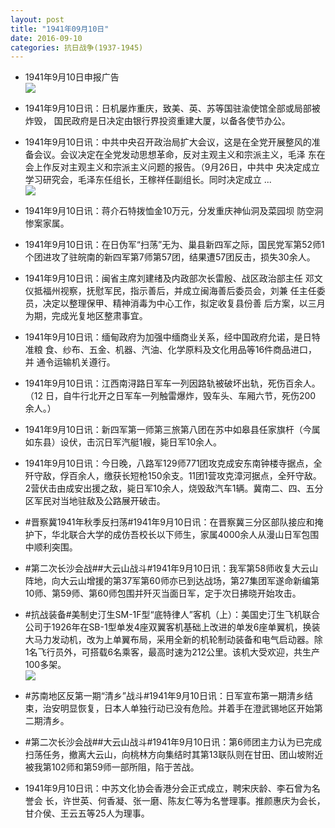 ```yaml
---
layout: post
title: "1941年09月10日"
date: 2016-09-10
categories: 抗日战争(1937-1945)
---
```


<meta name="referrer" content="no-referrer" />

- 1941年9月10日申报广告 <br/><img src="https://ww3.sinaimg.cn/large/aca367d8jw1f7ovwyui74j20ps0hnafc.jpg" />

- 1941年9月10日讯：日机屡炸重庆，致美、英、苏等国驻渝使馆全部或局部被炸毁， 国民政府是日决定由银行界投资重建大厦，以备各使节办公。 

- 1941年9月10日讯：中共中央召开政治局扩大会议，这是在全党开展整风的准备会议。会议决定在全党发动思想革命，反对主观主义和宗派主义，毛泽 东在会上作反对主观主义和宗派主义问题的报告。（9月26日，中共中 央决定成立学习研究会，毛泽东任组长，王稼祥任副组长。同时决定成立 ... <br/><img src="https://ww2.sinaimg.cn/large/aca367d8jw1f7osfwtwhsj20c8090t9v.jpg" />

- 1941年9月10日讯：蒋介石特拨恤金10万元，分发重庆神仙洞及菜园坝 防空洞惨案家属。 

- 1941年9月10日讯：在日伪军“扫荡”无为、巢县新四军之际，国民党军第52师1个团进攻了驻皖南的新四军第7师第57团，结果遭57团反击，损失30余人。 

- 1941年9月10日讯：闽省主席刘建绪及内政部次长雷殷、战区政治部主任 邓文仪抵福州视察，抚慰军民，指示善后，并成立闽海善后委员会，刘兼 任主任委员，决定以整理保甲、精神消毒为中心工作，拟定收复县份善 后方案，以三月为期，完成光复地区整肃事宜。 

- 1941年9月10日讯：缅甸政府为加强中缅商业关系，经中国政府允诺，是日特准粮 食、纱布、五金、机器、汽油、化学原料及文化用品等16件商品进口，并 通令运输机关遵行。 

- 1941年9月10日讯：江西南浔路日军车一列因路轨被破坏出轨，死伤百余人。（12 日，自牛行北开之日军车一列触雷爆炸，毁车头、车厢六节，死伤200 余人。） 

- 1941年9月10日讯：新四军第一师第三旅第八团在苏中如皋县任家旗杆（今属如东县）设伏，击沉日军汽艇1艘，毙日军10余人。 

- 1941年9月10日讯：今日晚，八路军129师771团攻克成安东南钟楼寺据点，全歼守敌，俘百余人，缴获长短枪150余支。11团1营攻克漳河据点，全歼守敌。2营伏击由成安出援之敌，毙日军10余人，烧毁敌汽车1辆。冀南二、四、五分区军民对当地驻敌及公路展开破击。 

- #晋察冀1941年秋季反扫荡#1941年9月10日讯：在晋察冀三分区部队接应和掩护下，华北联合大学的成仿吾校长以下师生，家属4000余人从漫山日军包围中顺利突围。 

- #第二次长沙会战##大云山战斗#1941年9月10日讯：我军第58师收复大云山阵地，向大云山增援的第37军第60师亦已到达战场，第27集团军遂命新编第10师、第59师、第60师包围并歼灭当面日军，定于次日拂晓开始攻击。 

- #抗战装备#美制史汀生SM-1F型“底特律人”客机（上）：美国史汀生飞机联合公司于1926年在SB-1型单发4座双翼客机基础上改进的单发6座单翼机，换装大马力发动机，改为上单翼布局，采用全新的机轮制动装备和电气启动器。除1名飞行员外，可搭载6名乘客，最高时速为212公里。该机大受欢迎，共生产100多架。 <br/><img src="https://ww2.sinaimg.cn/large/aca367d8jw1f7o9dlu45wj20b40octc7.jpg" />

- #苏南地区反第一期“清乡”战斗#1941年9月10日讯：日军宣布第一期清乡结束，治安明显恢复，日本人单独行动已没有危险。并着手在澄武锡地区开始第二期清乡。 

- #第二次长沙会战##大云山战斗#1941年9月10日讯：第6师团主力认为已完成扫荡任务，撤离大云山，向桃林方向集结时其第13联队则在甘田、团山坡附近被我第102师和第59师一部所阻，陷于苦战。 

- 1941年9月10日讯：中苏文化协会香港分会正式成立，聘宋庆龄、李石曾为名誉会 长，许世英、何香凝、张一磨、陈友仁等为名誉理事。推颜惠庆为会长， 甘介侯、王云五等25人为理事。 

